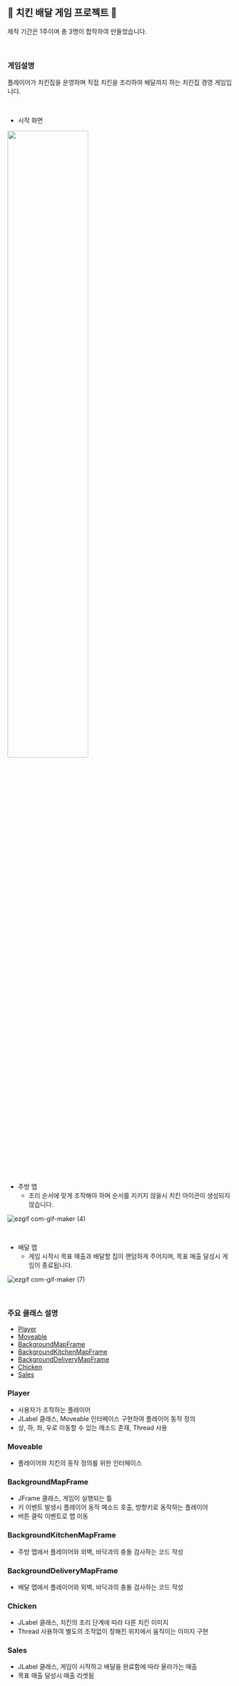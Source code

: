 ## :meat_on_bone: 치킨 배달 게임 프로젝트 :meat_on_bone:

제작 기간은 1주이며 총 3명이 합작하여 만들었습니다.

</br>

### 게임설명

 플레이어가 치킨집을 운영하며 직접 치킨을 조리하여 배달까지 하는 치킨집 경영 게임입니다.
 
 </br>
 
- 시작 화면
<img src="https://user-images.githubusercontent.com/96460131/181437203-8edc24bb-748a-4bc9-86d3-3df57c289118.png" width=60% height=60%/>

 </br>

- 주방 맵
  - 조리 순서에 맞게 조작해야 하며 순서를 지키지 않을시 치킨 아이콘이 생성되지 않습니다.

![ezgif com-gif-maker (4)](https://user-images.githubusercontent.com/96460131/181437428-1ee7ea10-a2d5-4b0e-81bc-e0c56afc7bea.gif)

 </br>

- 배달 맵
  - 게임 시작시 목표 매출과 배달할 집이 랜덤하게 주어지며, 목표 매출 달성시 게임이 종료됩니다.
  
![ezgif com-gif-maker (7)](https://user-images.githubusercontent.com/96460131/181437353-eb0abce8-fb48-48a6-884e-366fe66c331c.gif)

  </br>

### 주요 클래스 설명
 - [Player](#player)
 - [Moveable](#moveable)
 - [BackgroundMapFrame](#backgroundmapframe)
 - [BackgroundKitchenMapFrame](#backgroundkitchenmapframe)
 - [BackgroundDeliveryMapFrame](#backgrounddeliverymapframe)
 - [Chicken](#chicken)
 - [Sales](#sales)


### Player
- 사용자가 조작하는 플레이어
- JLabel 클래스, Moveable 인터페이스 구현하여 플레이어 동작 정의
- 상, 하, 좌, 우로 이동할 수 있는 메소드 존재, Thread 사용


### Moveable
- 플레이어와 치킨의 동작 정의를 위한 인터페이스


### BackgroundMapFrame
- JFrame 클래스, 게임이 실행되는 틀
- 키 이벤트 발생시 플레이어 동작 메소드 호출, 방향키로 동작하는 플레이어
- 버튼 클릭 이벤트로 맵 이동 


### BackgroundKitchenMapFrame
- 주방 맵에서 플레이어와 외벽, 바닥과의 충돌 검사하는 코드 작성


### BackgroundDeliveryMapFrame
- 배달 맵에서 플레이어와 외벽, 바닥과의 충돌 검사하는 코드 작성


### Chicken
 - JLabel 클래스, 치킨의 조리 단계에 따라 다른 치킨 이미지
 - Thread 사용하여 별도의 조작없이 정해진 위치에서 움직이는 이미지 구현
 
 
### Sales
 - JLabel 클래스, 게임이 시작하고 배달을 완료함에 따라 올라가는 매출
 - 목표 매출 달성시 매출 리셋됨
 
